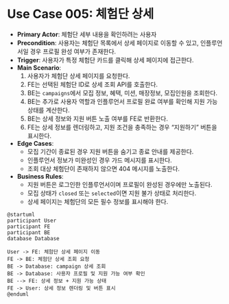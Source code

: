 # Use Case 005: 체험단 상세

- **Primary Actor**: 체험단 세부 내용을 확인하려는 사용자
- **Precondition**: 사용자는 체험단 목록에서 상세 페이지로 이동할 수 있고, 인플루언서일 경우 프로필 완성 여부가 존재한다.
- **Trigger**: 사용자가 특정 체험단 카드를 클릭해 상세 페이지에 접근한다.
- **Main Scenario**:
  1. 사용자가 체험단 상세 페이지를 요청한다.
  2. FE는 선택된 체험단 ID로 상세 조회 API를 호출한다.
  3. BE는 `campaigns`에서 모집 정보, 혜택, 미션, 매장정보, 모집인원을 조회한다.
  4. BE는 추가로 사용자 역할과 인플루언서 프로필 완료 여부를 확인해 지원 가능 상태를 계산한다.
  5. BE는 상세 정보와 지원 버튼 노출 여부를 FE로 반환한다.
  6. FE는 상세 정보를 렌더링하고, 지원 조건을 충족하는 경우 “지원하기” 버튼을 표시한다.
- **Edge Cases**:
  - 모집 기간이 종료된 경우 지원 버튼을 숨기고 종료 안내를 제공한다.
  - 인플루언서 정보가 미완성인 경우 가드 메시지를 표시한다.
  - 조회 대상 체험단이 존재하지 않으면 404 메시지를 노출한다.
- **Business Rules**:
  - 지원 버튼은 로그인한 인플루언서이며 프로필이 완성된 경우에만 노출된다.
  - 모집 상태가 `closed` 또는 `selected`이면 지원 불가 상태로 처리한다.
  - 상세 페이지는 체험단의 모든 필수 정보를 표시해야 한다.

```plantuml
@startuml
participant User
participant FE
participant BE
database Database

User -> FE: 체험단 상세 페이지 이동
FE -> BE: 체험단 상세 조회 요청
BE -> Database: campaign 상세 조회
BE -> Database: 사용자 프로필 및 지원 가능 여부 확인
BE --> FE: 상세 정보 + 지원 가능 상태
FE -> User: 상세 정보 렌더링 및 버튼 표시
@enduml
```
